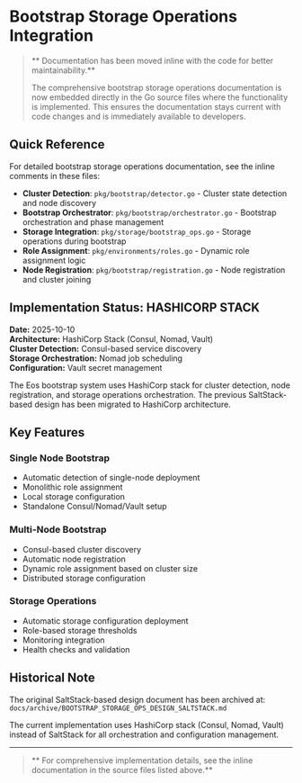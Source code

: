 # Bootstrap Storage Operations Integration

> ** Documentation has been moved inline with the code for better maintainability.**
> 
> The comprehensive bootstrap storage operations documentation is now embedded directly in the Go source files where the functionality is implemented. This ensures the documentation stays current with code changes and is immediately available to developers.

## Quick Reference

For detailed bootstrap storage operations documentation, see the inline comments in these files:

- **Cluster Detection**: `pkg/bootstrap/detector.go` - Cluster state detection and node discovery
- **Bootstrap Orchestrator**: `pkg/bootstrap/orchestrator.go` - Bootstrap orchestration and phase management
- **Storage Integration**: `pkg/storage/bootstrap_ops.go` - Storage operations during bootstrap
- **Role Assignment**: `pkg/environments/roles.go` - Dynamic role assignment logic
- **Node Registration**: `pkg/bootstrap/registration.go` - Node registration and cluster joining

## Implementation Status:  HASHICORP STACK

**Date:** 2025-10-10  
**Architecture:** HashiCorp Stack (Consul, Nomad, Vault)  
**Cluster Detection:** Consul-based service discovery  
**Storage Orchestration:** Nomad job scheduling  
**Configuration:** Vault secret management  

The Eos bootstrap system uses HashiCorp stack for cluster detection, node registration, and storage operations orchestration. The previous SaltStack-based design has been migrated to HashiCorp architecture.

## Key Features

### Single Node Bootstrap
- Automatic detection of single-node deployment
- Monolithic role assignment
- Local storage configuration
- Standalone Consul/Nomad/Vault setup

### Multi-Node Bootstrap
- Consul-based cluster discovery
- Automatic node registration
- Dynamic role assignment based on cluster size
- Distributed storage configuration

### Storage Operations
- Automatic storage configuration deployment
- Role-based storage thresholds
- Monitoring integration
- Health checks and validation

## Historical Note

The original SaltStack-based design document has been archived at:
`docs/archive/BOOTSTRAP_STORAGE_OPS_DESIGN_SALTSTACK.md`

The current implementation uses HashiCorp stack (Consul, Nomad, Vault) instead of SaltStack for all orchestration and configuration management.

---

> ** For comprehensive implementation details, see the inline documentation in the source files listed above.**
